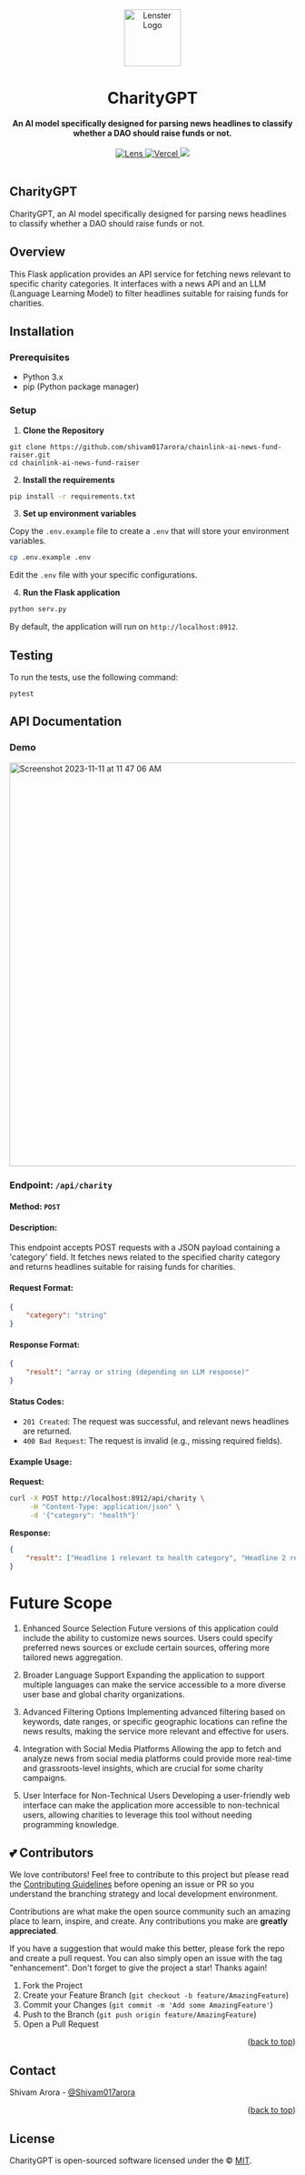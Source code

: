 <div align="center">
    <img src="https://pbs.twimg.com/profile_images/1653232294151475200/FyoHlx_s_400x400.jpg" alt="Lenster Logo" height="100" width="100">
    <h1>CharityGPT</h1>
    <strong>An AI model specifically designed for parsing news headlines to classify whether a DAO should raise funds or not. </strong>
</div>
<br>
<div align="center">
    <div>
    <a href="https://lenster.xyz/u/yoginth">
        <img src="https://img.shields.io/badge/Vercel-000000?style=for-the-badge&logo=vercel&logoColor=white" alt="Lens">
    </a>
    <a href="https://vercel.com/lenster?utm_source=Lenster&utm_campaign=oss">
        <img src="https://img.shields.io/badge/Flask-000000?style=for-the-badge&logo=flask&logoColor=white" alt="Vercel">
    </a>
    <a href="https://vercel.com/lenster?utm_source=Lenster&utm_campaign=oss">
        <img src="https://img.shields.io/badge/Python-FFD43B?style=for-the-badge&logo=python&logoColor=blue">
    </a>
    </div>
</div>
<br />

## CharityGPT
CharityGPT, an AI model specifically designed for parsing news headlines to classify whether a DAO should raise funds or not. 

## Overview
This Flask application provides an API service for fetching news relevant to specific charity categories. It interfaces with a news API and an LLM (Language Learning Model) to filter headlines suitable for raising funds for charities.

## Installation

### Prerequisites
- Python 3.x
- pip (Python package manager)

### Setup
1. **Clone the Repository**
```
git clone https://github.com/shivam017arora/chainlink-ai-news-fund-raiser.git
cd chainlink-ai-news-fund-raiser
```


2. **Install the requirements**

```sh
pip install -r requirements.txt
```

3. **Set up environment variables**

Copy the `.env.example` file to create a `.env` that will store your environment variables.

```sh
cp .env.example .env
```

Edit the `.env` file with your specific configurations.

4. **Run the Flask application**

```sh
python serv.py
```

By default, the application will run on `http://localhost:8912`.

## Testing

To run the tests, use the following command:

```
pytest
```

## API Documentation

### Demo 
<img width="710" alt="Screenshot 2023-11-11 at 11 47 06 AM" src="https://github.com/shivam017arora/chainlink-ai-news-fund-raiser/assets/26146104/b85acbe1-a5fd-4282-9eb3-31277b31bf8f">

### Endpoint: `/api/charity`

#### Method: `POST`

#### Description:
This endpoint accepts POST requests with a JSON payload containing a 'category' field. It fetches news related to the specified charity category and returns headlines suitable for raising funds for charities.

#### Request Format:
```json
{
    "category": "string"
}
```

#### Response Format:
```json
{
    "result": "array or string (depending on LLM response)"
}
```

#### Status Codes:
- `201 Created`: The request was successful, and relevant news headlines are returned.
- `400 Bad Request`: The request is invalid (e.g., missing required fields).

#### Example Usage:

**Request:**
```bash
curl -X POST http://localhost:8912/api/charity \
     -H "Content-Type: application/json" \
     -d '{"category": "health"}'
```

**Response:**
```json
{
    "result": ["Headline 1 relevant to health category", "Headline 2 relevant to health category"]
}
```

# Future Scope

1. Enhanced Source Selection
Future versions of this application could include the ability to customize news sources. Users could specify preferred news sources or exclude certain sources, offering more tailored news aggregation.

2. Broader Language Support
Expanding the application to support multiple languages can make the service accessible to a more diverse user base and global charity organizations.

3. Advanced Filtering Options
Implementing advanced filtering based on keywords, date ranges, or specific geographic locations can refine the news results, making the service more relevant and effective for users.

4. Integration with Social Media Platforms
Allowing the app to fetch and analyze news from social media platforms could provide more real-time and grassroots-level insights, which are crucial for some charity campaigns.

5. User Interface for Non-Technical Users
Developing a user-friendly web interface can make the application more accessible to non-technical users, allowing charities to leverage this tool without needing programming knowledge.

## 💕 Contributors

We love contributors! Feel free to contribute to this project but please read the [Contributing Guidelines](CONTRIBUTING.md) before opening an issue or PR so you understand the branching strategy and local development environment.

Contributions are what make the open source community such an amazing place to learn, inspire, and create. Any contributions you make are **greatly appreciated**.

If you have a suggestion that would make this better, please fork the repo and create a pull request. You can also simply open an issue with the tag "enhancement".
Don't forget to give the project a star! Thanks again!

1. Fork the Project
2. Create your Feature Branch (`git checkout -b feature/AmazingFeature`)
3. Commit your Changes (`git commit -m 'Add some AmazingFeature'`)
4. Push to the Branch (`git push origin feature/AmazingFeature`)
5. Open a Pull Request

<p align="right">(<a href="#top">back to top</a>)</p>

<!-- CONTACT -->
## Contact

Shivam Arora - [@Shivam017arora](https://twitter.com/Shivam017arora)

<p align="right">(<a href="#top">back to top</a>)</p>

## License

CharityGPT is open-sourced software licensed under the © [MIT](LICENSE).
